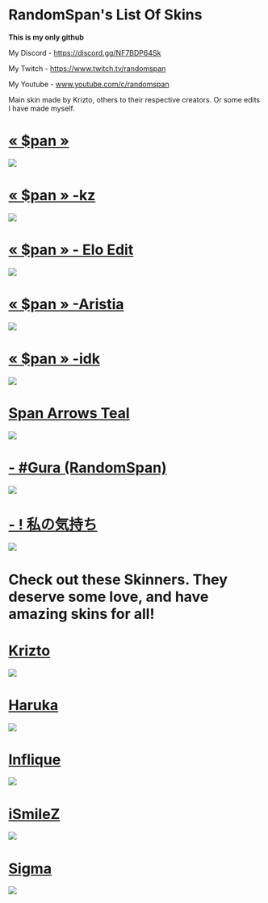 # RandomSpan's List Of Skins
**This is my only github**

My Discord - https://discord.gg/NF7BDP64Sk

My Twitch - https://www.twitch.tv/randomspan

My Youtube - www.youtube.com/c/randomspan 

Main skin made by Krizto, others to their respective creators. Or some edits I have made myself. 

# [« $pan »](https://www.reddit.com/r/OsuSkins/comments/pa7437/pan_169_std_only_fully_animated/)
![](https://cdn.discordapp.com/attachments/780410261239627807/914254661685481492/pan_Gameplay.png)

# [« $pan » -kz](https://www.reddit.com/r/OsuSkins/comments/pa7437/pan_169_std_only_fully_animated/)
![](https://cdn.discordapp.com/attachments/780410261239627807/914254697899118642/pan_-kz_Gameplay.png)

# [« $pan » - Elo Edit](https://drive.google.com/drive/folders/1vDGL_OhKfyZKJ4vDmcqbxEOmN4SfeSjm?usp=sharing)
![](https://cdn.discordapp.com/attachments/780410261239627807/914314154884612116/screenshot097.png)

# [« $pan » -Aristia](https://drive.google.com/drive/folders/1vDGL_OhKfyZKJ4vDmcqbxEOmN4SfeSjm?usp=sharing)
![](https://cdn.discordapp.com/attachments/780410261239627807/914256979789234196/screenshot084.png)

# [« $pan » -idk](https://drive.google.com/file/d/1hm1KOyQomNyV6MEOpl_sV90vKnT8TkOe/view)
![](https://cdn.discordapp.com/attachments/780410261239627807/914259288296390666/screenshot086.png)

# [Span Arrows Teal](https://drive.google.com/drive/folders/1vDGL_OhKfyZKJ4vDmcqbxEOmN4SfeSjm?usp=sharing)
![](https://cdn.discordapp.com/attachments/780410261239627807/914283015658668092/Mania_Skin.png)

# [-      #Gura (RandomSpan)](https://www.dropbox.com/s/g9o2ij593a0zwc6/-%20%20%20%20%20%20%23Gura%20%28RandomSpan%29.osk?dl=0)
![](https://cdn.discordapp.com/attachments/780410261239627807/914285269266608179/Gura_Gameplay.png)

# [- ! 私の気持ち](https://drive.google.com/file/d/1g-Qx8xvNDyK73AjTrTkKtxCNQN1N0HJr/view)
![](https://cdn.discordapp.com/attachments/780410261239627807/914263168254107678/GamePlay.png)


# Check out these Skinners. They deserve some love, and have amazing skins for all!
# [Krizto](https://twitter.com/Krizto__)
![](https://cdn.discordapp.com/attachments/780410261239627807/914302045832491048/screenshot089.png)
# [Haruka](https://twitter.com/hrkpsd)
![](https://cdn.discordapp.com/attachments/780410261239627807/914304719625801748/screenshot092.png)
# [Inflique](https://twitter.com/inflique)
![](https://cdn.discordapp.com/attachments/780410261239627807/914306120217145364/screenshot093.png)
# [iSmileZ](https://twitter.com/PedroEscobqr)
![](https://cdn.discordapp.com/attachments/780410261239627807/914307459269664798/screenshot094.png)
# [Sigma](https://twitter.com/bakasigma)
![](https://cdn.discordapp.com/attachments/780410261239627807/914310074627928105/Sigma.png)
